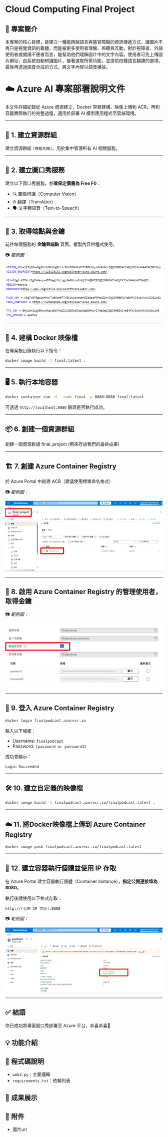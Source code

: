# Cloud Computing Final Project

## 📘 專案簡介
本專案的核心目標，是建立一種能跨越語言與感官障礙的資訊傳遞方式，讓圖片不再只是視覺資訊的載體，而能被更多使用者理解、聆聽與互動，對於視障者、外語使用者或閱讀不便者而言，能幫助他們理解圖片中的文字內容。使用者可先上傳圖片網址，由系統自動辨識圖片，接著選取所需功能，並提供四種語言翻譯的選項，最後再透過語音合成的方式，將文字內容以語音播放。

# ☁️ Azure AI 專案部署說明文件

本文件詳細紀錄從 Azure 資源建立、Docker 容器建構、映像上傳到 ACR，再到容器實際執行的完整過程，適用於部署 AI 模型應用程式至雲端環境。

---

## 📁 1. 建立資源群組

建立資源群組 `[群組名稱]`，用於集中管理所有 AI 相關服務。

---

## 🤖 2. 建立圖口秀服務

建立以下圖口秀服務，並**確保定價層為 Free F0**：

- 🔍 圖像辨識（Computer Vision）
- 🌐 翻譯（Translator）
- 🗣️ 文字轉語音（Text-to-Speech）

---

## 🔑 3. 取得端點與金鑰

前往每個服務的 **金鑰與端點** 頁面，複製內容供程式使用。

📷 *範例圖：*

![端點與金鑰位置](combined/img/1.png)


---

## 🐳 4. 建構 Docker 映像檔

在專案根目錄執行以下指令：

```bash
docker image build -t final:latest .
```

---

## 🖥️ 5. 執行本地容器

```bash
docker container run -d --name final -p 8080:8080 final:latest
```

可透過 `http://localhost:8080` 驗證是否執行成功。

---

## 📦 6. 創建一個資源群組

創建一個資源群組 final_project (用來存放我們的最終成果)

---

## 🏗️ 7. 創建 Azure Container Registry

於 Azure Portal 中創建 ACR（建議使用標準命名格式）

📷 *範例圖：*


![建構映像檔畫面](combined/img/002.png)

---

## 🔐 8. 啟用 Azure Container Registry 的管理使用者，取得金鑰

📷 *範例圖：*

![取得 ACR 金鑰](combined/img/003.png)

---

## 🔑 9. 登入 Azure Container Registry

```bash
docker login finalpodcast.azurecr.io
```

輸入以下帳密：

- Username: `finalpodcast`
- Password: `[password or password2]`

成功會顯示：

```bash
Login Succeeded
```

---

## 🛠️ 10. 建立自定義的映像檔

```bash
docker image build -t finalpodcast.azurecr.io/finalpodcast:latest .
```

---

## ☁️ 11. 將Docker映像檔上傳到 Azure Container Registry

```bash
docker image push finalpodcast.azurecr.io/finalpodcast:latest
```

---

## 🚀 12. 建立容器執行個體並使用 IP 存取

在 Azure Portal 建立容器執行個體（Container Instance），**指定公開連接埠為 8080**。

執行後請使用以下格式存取：

```
http://[公用 IP 位址]:8080
```

📷 *範例圖：*

![建立容器執行個體](combined/img/004.png)

---

## ✅ 結語

你已成功將專案圖口秀部署至 Azure 平台，恭喜恭喜🎊
















## 💡 功能介紹


## 🧾 程式碼說明
- `web3.py`：主要邏輯
- `requirements.txt`：依賴列表

## 📸 成果展示


## 📎 附件
- 圖片url
